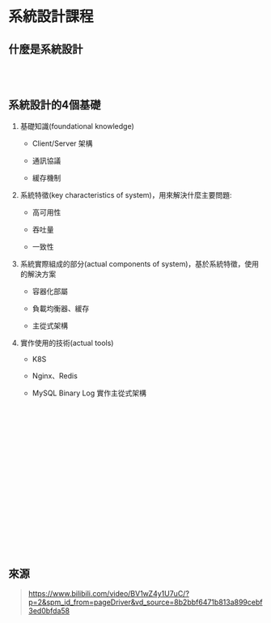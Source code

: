 # 系統設計課程

## 什麼是系統設計



<br/>

<br/>

## 系統設計的4個基礎

1. 基礎知識(foundational knowledge)

    - Client/Server 架構

    - 通訊協議

    - 緩存機制

2. 系統特徵(key characteristics of system)，用來解決什麼主要問題:

    - 高可用性

    - 吞吐量

    - 一致性

3. 系統實際組成的部分(actual components of system)，基於系統特徵，使用的解決方案

    - 容器化部屬

    - 負載均衡器、緩存

    - 主從式架構

4. 實作使用的技術(actual tools)

    - K8S

    - Nginx、Redis

    - MySQL Binary Log 實作主從式架構

<br/>

<br/>

## 

<br/>

<br/>

## 

<br/>

<br/>

## 

<br/>

<br/>

## 

<br/>

<br/>

## 來源

> https://www.bilibili.com/video/BV1wZ4y1U7uC/?p=2&spm_id_from=pageDriver&vd_source=8b2bbf6471b813a899cebf3ed0bfda58